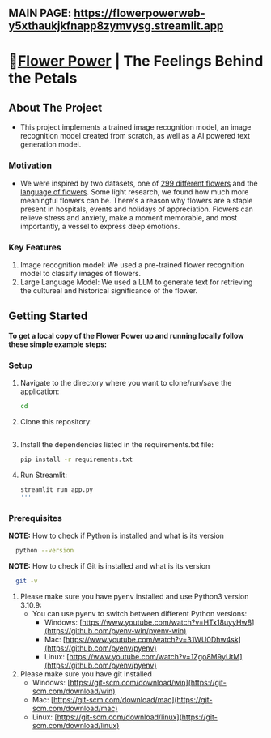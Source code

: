 ## MAIN PAGE: https://flowerpowerweb-y5xthaukjkfnapp8zymvysg.streamlit.app

# 🌺[Flower Power](https://flowerpowerweb-y5xthaukjkfnapp8zymvysg.streamlit.app/) | The Feelings Behind the Petals
## About The Project
- This project implements a trained image recognition model, an image recognition model created from scratch, as well as a AI powered text generation model.
### Motivation
- We were inspired by two datasets, one of [299 different flowers](https://www.kaggle.com/datasets/bogdancretu/flower299) and the [language of flowers](https://www.kaggle.com/datasets/jenlooper/language-of-flowers). Some light research, we found how much more meaningful flowers can be. There's a reason why flowers are a staple present in hospitals, events and holidays of appreciation. Flowers can relieve stress and anxiety, make a moment memorable, and most importantly, a vessel to express deep emotions.
### Key Features
1. Image recognition model: We used a pre-trained flower recognition model to classify images of flowers.
2. Large Language Model: We used a LLM to generate text for retrieving the cultureal and historical significance of the flower.
## Getting Started
**To get a local copy of the Flower Power up and running locally follow these simple example steps:**

### Setup
1. Navigate to the directory where you want to clone/run/save the application:
   ```sh
   cd 
   ```
2. Clone this repository:
   ```sh
   
   ```
3. Install the dependencies listed in the requirements.txt file:
   ```sh
   pip install -r requirements.txt
   ```
4. Run Streamlit:
   ```sh
   streamlit run app.py
   '''

### Prerequisites
**NOTE:** How to check if Python is installed and what is its version
```sh
  python --version
```
**NOTE:** How to check if Git is installed and what is its version
```sh
  git -v
```
1. Please make sure you have pyenv installed and use Python3 version 3.10.9:
   - You can use pyenv to switch between different Python versions:
     - Windows: [https://www.youtube.com/watch?v=HTx18uyyHw8](https://github.com/pyenv-win/pyenv-win)
     - Mac: [https://www.youtube.com/watch?v=31WU0Dhw4sk](https://github.com/pyenv/pyenv)
     - Linux: [https://www.youtube.com/watch?v=1Zgo8M9yUtM](https://github.com/pyenv/pyenv)
2. Please make sure you have git installed
   - Windows: [https://git-scm.com/download/win](https://git-scm.com/download/win)
   - Mac: [https://git-scm.com/download/mac](https://git-scm.com/download/mac)
   - Linux: [https://git-scm.com/download/linux](https://git-scm.com/download/linux)

